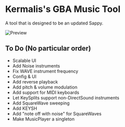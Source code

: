 # Kermalis's GBA Music Tool

A tool that is designed to be an updated Sappy.

![Preview](https://i.imgur.com/AUFUQyr.gif)

## To Do (No particular order)

* Scalable UI
* Add Noise instruments
* Fix WAVE instrument frequency
* Config & UI
* Add reverse playback
* Add pitch & volume modulation
* Add support for MIDI keyboards
* Let KeySplits support non-DirectSound instruments
* Add SquareWave sweeping
* Add KEYSH
* Add "note off with noise" for SquareWaves
* Make MusicPlayer a singleton